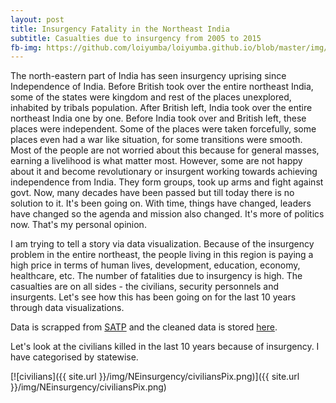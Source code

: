 ```yaml
---
layout: post
title: Insurgency Fatality in the Northeast India
subtitle: Casualties due to insurgency from 2005 to 2015
fb-img: https://github.com/loiyumba/loiyumba.github.io/blob/master/img/NEinsurgency/manipur05-15Pix.png
---
```


The north-eastern part of India has seen insurgency uprising since Independence of India. Before British took over the entire northeast
India, some of the states were kingdom and rest of the places unexplored, inhabited by tribals population. After British left, India took
over the entire northeast India one by one. Before India took over and British left, these places were independent. Some of the places were
taken forcefully, some places even had a war like situation, for some transitions were smooth. Most of the people are not worried about
this because for general masses, earning a livelihood is what matter most. However, some are not happy about it and become revolutionary
or insurgent working towards achieving independence from India. They form groups, took up arms and fight against govt. Now, many decades
have been passed but till today there is no solution to it. It's been going on. With time, things have changed, leaders have changed so the
agenda and mission also changed. It's more of politics now. That's my personal opinion.       

I am trying to tell a story via data visualization. Because of the insurgency problem in the entire northeast, the people living in this
region is paying a high price in terms of human lives, development, education, economy, healthcare, etc. The number of fatalities due to
insurgency is high. The casualties are on all sides - the civilians, security personnels and insurgents. Let's see how this has been going
on for the last 10 years through data visualizations.     

Data is scrapped from [SATP](http://www.satp.org/satporgtp/countries/india/database/fatalitiesnorteast2006.htm) and the cleaned data is
stored [here](https://github.com/loiyumba/Dataset/tree/master/NEinsurgency). 

Let's look at the civilians killed in the last 10 years because of insurgency. I have categorised by statewise.   

[![civilians]({{ site.url }}/img/NEinsurgency/civiliansPix.png)]({{ site.url }}/img/NEinsurgency/civiliansPix.png) 



